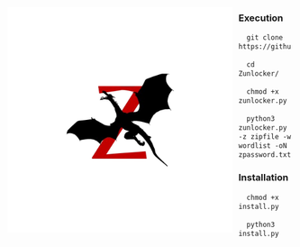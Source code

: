 <p align="center">
<img src="Media/Zunlocker.png"
	alt="Zunlocker icon"
	width="400"
	style="float: left; margin-right: 10px;" />
</p>

### Execution

```
  git clone https://github.com/666aalexx/Zunlocker.git
  
  cd Zunlocker/
  
  chmod +x zunlocker.py
  
  python3 zunlocker.py -z zipfile -w wordlist -oN zpassword.txt
```

### Installation
```
  chmod +x install.py

  python3 install.py
```
